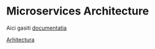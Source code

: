 # Microservices Architecture

Aici gasiti [documentatia](https://docs.google.com/document/d/1PBUbUhTdpsoKy1McbeED6gbOxJXAOUF_omOsfn27Ekg/edit?usp=sharing)

[Arhitectura](https://drive.google.com/file/d/1JkXHJhNtgjHEkBruwmC1pJv24YlYj96D/view?usp=sharing)

